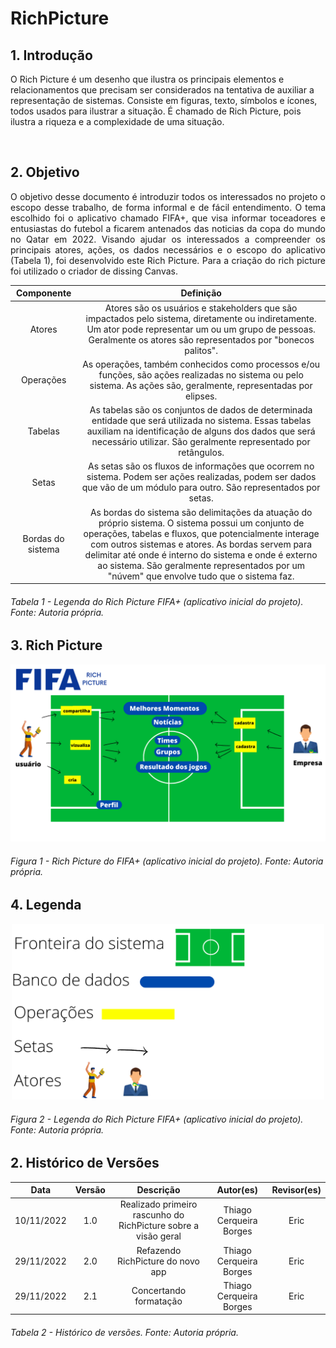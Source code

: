 # RichPicture

## 1. Introdução
<p align="justify">

O Rich Picture é um desenho que ilustra os principais elementos e relacionamentos que precisam ser considerados na tentativa de auxiliar a representação de sistemas. Consiste em figuras, texto, símbolos e ícones, todos usados ​​para ilustrar a situação. É chamado de Rich Picture, pois ilustra a riqueza e a complexidade de uma situação.
</p>


</br>

## 2. Objetivo
<p align="justify">
    O objetivo desse documento é introduzir todos os interessados no projeto o escopo desse trabalho, de forma informal e de fácil entendimento. O tema escolhido foi o aplicativo chamado FIFA+, que visa informar toceadores e entusiastas do futebol a ficarem antenados das noticias da copa do mundo no Qatar em 2022.
    Visando ajudar os interessados a compreender os principais atores, ações, os dados necessários e o escopo do aplicativo (Tabela 1), foi desenvolvido este Rich Picture.
    Para a criação do rich picture foi utilizado o criador de dissing Canvas.

| Componente | Definição |
| :--------: | :-------: |
| Atores | Atores são os usuários e stakeholders que são impactados pelo sistema, diretamente ou indiretamente. Um ator pode representar um ou um grupo de pessoas. Geralmente os atores são representados por "bonecos palitos". |
| Operações | As operações, também conhecidos como processos e/ou funções, são ações realizadas no sistema ou pelo sistema. As ações são, geralmente, representadas por elipses. |
| Tabelas | As tabelas são os conjuntos de dados de determinada entidade que será utilizada no sistema. Essas tabelas auxiliam na identificação de alguns dos dados que será necessário utilizar. São geralmente representado por retângulos. |
| Setas | As setas são os fluxos de informações que ocorrem no sistema. Podem ser ações realizadas, podem ser dados que vão de um módulo para outro. São representados por setas. |
| Bordas do sistema | As bordas do sistema são delimitações da atuação do próprio sistema. O sistema possui um conjunto de operações, tabelas e fluxos, que potencialmente interage com outros sistemas e atores. As bordas servem para delimitar até onde é interno do sistema e onde é externo ao sistema. São geralmente representados por um "núvem" que envolve tudo que o sistema faz. |
</p>

###### Tabela 1 - Legenda do Rich Picture FIFA+ (aplicativo inicial do projeto). Fonte: Autoria própria.


## 3. Rich Picture

  <img src="https://raw.githubusercontent.com/Requisitos-de-Software/2022.2-FifaPlus/main/docs/img/RichPicture.png">  

###### Figura 1 - Rich Picture do FIFA+ (aplicativo inicial do projeto). Fonte: Autoria própria.


## 4. Legenda

<p align="center">
<img src="https://raw.githubusercontent.com/Requisitos-de-Software/2022.2-FifaPlus/main/docs/img/Legenda.png" width="500">  
</p>

###### Figura 2 - Legenda do Rich Picture FIFA+ (aplicativo inicial do projeto). Fonte: Autoria própria.


## 2. Histórico de Versões

|    Data    | Versão |                           Descrição                            |        Autor(es)        | Revisor(es) |
| :--------: | :----: | :------------------------------------------------------------: | :---------------------: | :---------: |
| 10/11/2022 |  1.0   | Realizado primeiro rascunho do RichPicture sobre a visão geral | Thiago Cerqueira Borges |     Eric    |
| 29/11/2022 |  2.0   | Refazendo RichPicture do novo app                              | Thiago Cerqueira Borges |     Eric    |
| 29/11/2022 |  2.1   | Concertando formatação                             | Thiago Cerqueira Borges |     Eric    |

###### Tabela 2 - Histórico de versões. Fonte: Autoria própria.